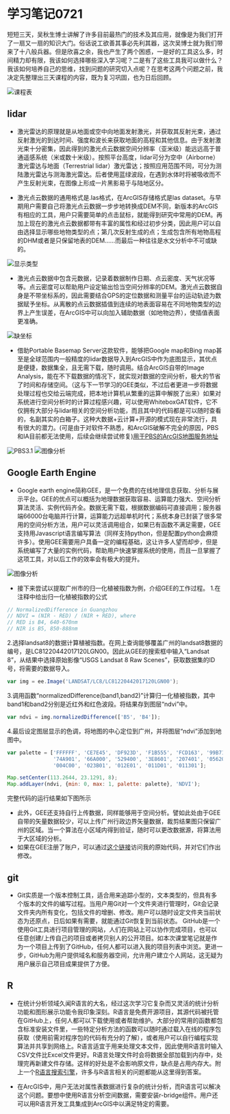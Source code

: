 # 学习笔记0721
短短三天，吴秋生博士讲解了许多目前最热门的技术及其应用，就像是为我们打开了一扇又一扇的知识大门。俗话说工欲善其事必先利其器，这次吴博士就为我们带来了十八般兵器。但是欣喜之余，我也产生了两个困惑，一是好的工具这么多，时间精力却有限，我该如何选择哪些深入学习呢？二是有了这些工具我可以做什么？我该如何培养自己的思维，找到问题的研究切入点呢？在思考这两个问题之前，我决定先整理出三天课程的内容，既为复习巩固，也为日后回顾。

![课程表](https://github.com/Ben5455/LearningNotes_0721-master/blob/master/Image/classeslist.jpg)
## lidar
- 激光雷达的原理就是从地面或空中向地面发射激光，并获取其反射光束，通过反射激光的到达时间、强度和波长来获取地面的高程和其他信息。由于发射激光束十分密集，因此得到的激光点云数据空间分辨率（亚米级）能远远高于普通遥感系统（米或数十米级）。按照平台高度，lidar可分为空中（Airborne）激光雷达与地面（Terrestrial lidar）激光雷达；按照应用范围不同，可分为测陆激光雷达与测海激光雷达。后者使用蓝绿波段，在遇到水体时将被吸收而不产生反射光束，在图像上形成一片黑影易于与陆地区分。

- 激光点云数据的通用格式是.las格式，在ArcGIS存储格式是las dataset。与早期用户需要自己将激光点云数据一步步地转换成DEM不同，新版本的ArcGIS有相应的工具，用户只需要简单的点击鼠标，就能得到研究中常用的DEM。再加上现在的激光点云数据都带有丰富的属性和经过初步分类，因此用户可以自由选择显示哪些地物类型的点；第几次反射生成的点；生成包含所有地物高程的DHM或者是只保留地表的DEM……而最后一种往往是水文分析中不可或缺的。

![显示类型](https://github.com/Ben5455/LearningNotes_0721-master/blob/master/Image/display_fliter.png)

- 激光点云数据中包含元数据，记录着数据制作日期、点云密度、天气状况等等。点云密度可以帮助用户设定输出恰当空间分辨率的DEM。激光点云数据自身是不带坐标系的，因此需要结合GPS的定位数据和测量平台的运动轨迹为数据赋予坐标。从离散的点云数据插值到连续的地表面容易在不同地物类型的边界上产生误差，在ArcGIS中可以向加入辅助数据（如地物边界），使插值表面更准确。

![缺坐标](https://github.com/Ben5455/LearningNotes_0721-master/blob/master/Image/miss_spatial_reference.png)

- 借助Portable Basemap Server这款软件，能够把Google map和Bing map甚至是全球范围内一般精度的lidar数据导入到ArcGIS中作为底图显示，其优点是便捷，数据集全，且无需下载，随时调用。结合ArcGIS自带的Image Analysis，能在不下载数据的情况下，就实现对数据的空间分析，极大的节省了时间和存储空间。（这与下一节学习的GEE类似，不过后者更进一步将数据处理过程也交给云端完成，把本地计算机从繁重的运算中解脱了出来）如果对系统进行空间分析时的计算过程感兴趣，可以使用WhiteboxGAT软件，它不仅拥有大部分与lidar相关的空间分析功能，而且其中的代码都是可以随时查看的，名副其实的白箱子。这种大数据+云计算+开源的模式现在非常流行，具有很大的潜力。(可是由于对软件不熟悉，和ArcGIS破解不完全的原因，PBS和IA目前都无法使用，后续会继续尝试修复)[用于PBS的ArcGIS地图服务地址](http://imageryworkflows.ArcGIS.com:6080/ArcGIS/rest/services)

![PBS3.1](https://github.com/Ben5455/LearningNotes_0721-master/blob/master/Image/PBS3_1.png)
![图像分析](https://github.com/Ben5455/LearningNotes_0721-master/blob/master/Image/imageanalysis.png)
## Google Earth Engine
- Google earth engine简称GEE，是一个免费的在线地理信息获取、分析与展示平台。GEE的优点可以概括为地理数据获取容易、运算能力强大、空间分析算法灵活、实例代码齐全。数据无需下载，根据数据编码可直接调用；服务器端66000台电脑并行计算，运算能力远超单机时代；系统本身已封装了很多常用的空间分析方法，用户可以灵活调用组合，如果已有函数不满足需要，GEE支持用Javascript语言编写算法（同样支持python，但是配置python会麻烦许多）。使用GEE需要用户具备一定的编程基础，这让许多人望而却步，但是系统编写了大量的实例代码，帮助用户快速掌握系统的使用，而且一旦掌握了这项工具，对以后工作的效率会有极大的提升。

![图像分析](https://github.com/Ben5455/LearningNotes_0721-master/blob/master/Image/GEE.png)
- 接下来尝试以提取广州市的归一化植被指数为例，介绍GEE的工作过程。
1.在注释中给出归一化植被指数的公式
```javascript
// NormalizedDifference in Guangzhou
// NDVI = (NIR - RED) / (NIR + RED), where
// RED is B4, 640-670nm
// NIR is B5, 850-888nm
```

2.选择landsat8的数据计算植被指数。在网上查询能够覆盖广州的landsat8数据的编号，是LC81220442017120LGN00。因此从GEE的搜索框中输入“Landsat 8”，从结果中选择原始影像“USGS Landsat 8 Raw Scenes”，获取数据集的ID号，将需要的数据导入。
```javascript
var img = ee.Image('LANDSAT/LC8/LC81220442017120LGN00');
```
3.调用函数“normalizedDifference(band1,band2)”计算归一化植被指数，其中band1和band2分别是近红外和红色波段。将结果存到图层“ndvi”中。
```javascript
var ndvi = img.normalizedDifference(['B5', 'B4']);
```
4.最后设定图层显示的色调，将地图的中心定位到广州，并将图层“ndvi”添加到地图中。
```javascript
var palette = ['FFFFFF', 'CE7E45', 'DF923D', 'F1B555', 'FCD163', '99B718',
               '74A901', '66A000', '529400', '3E8601', '207401', '056201',
               '004C00', '023B01', '012E01', '011D01', '011301'];

Map.setCenter(113.2644, 23.1291, 8);
Map.addLayer(ndvi, {min: 0, max: 1, palette: palette}, 'NDVI');
```

完整代码的运行结果如下图所示



- 此外，GEE还支持自行上传数据，同样能够用于空间分析。譬如此处由于GEE自带的矢量数据较少，可以上传广州行政边界矢量数据，裁剪结果图只保留广州的区域。当一个算法在小区域内得到验证，随时可以更改数据源，将算法用于大区域的分析。
- 如果在GEE注册了账户，可以通过[这个链接](https://code.earthengine.google.com/9615c762011c457e26d23f26c2e07bff)访问我的原始代码，并对它们作出修改。

## git
- Git实质是一个版本控制工具，适合用来追踪小型的，文本类型的，但具有多个版本的文件的编写过程。当用户用Git对一个文件夹进行管理时，Git会记录文件夹内所有变化，包括文件的增删、修改。用户可以随时设定文件夹当前状态为还原点，日后如果有需要，就能通过Git恢复到当前状态。
GitHub是一个使用Git工具进行项目管理的网站，人们在网站上可以协作完成项目，也可以任意创建/上传自己的项目或者拷贝别人的公开项目。如本次课堂笔记就是作为一个项目上传到了GitHub，任何人都可以进入我的项目列表中浏览。更进一步，GitHub为用户提供域名和服务器空间，允许用户建立个人网站，这无疑为用户展示自己项目成果提供了方便。
## R
- 在统计分析领域久闻R语言的大名，经过这次学习它复杂而又灵活的统计分析功能和图形展示功能令我印象深刻。R语言是免费开源项目，其源代码被托管在GitHub上，任何人都可以下载使用或者帮助维护。大部分的常用的函数都包含标准安装文件里，一些特定分析方法的函数可以随时通过载入在线的程序包获取（使用前需对程序包的代码有充分的了解），或者用户可以自行编程实现算法并共享到网络上。R语言适宜于用来处理文本文件，因此使用R语言时输入CSV文件比Excel文件更好。R语言处理文件时会将数据全部加载到内存中，处理完再新建文件存储。这样的好处是不会影响原文件，缺点是占用内存大。附上一个[R语言搜索引擎](http://rseek.org/)，许多与R语言相关的问题都能从这里得到答案。

- 在ArcGIS中，用户无法对属性表数据进行复杂的统计分析，而R语言可以解决这个问题。要想中使用R语言分析空间数据，需要安装r-bridge组件。用户还可以用R语言开发工具集成到ArcGIS中以满足特定的需要。


